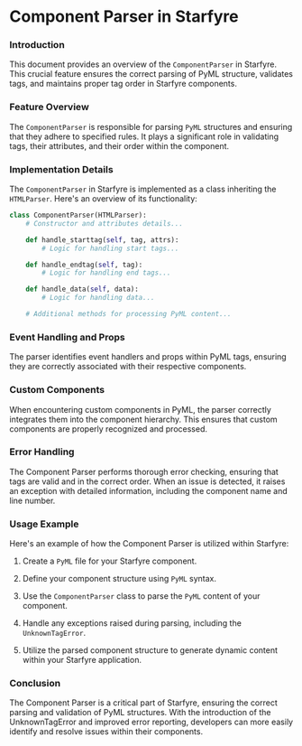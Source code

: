 # Component Parser in Starfyre

### Introduction
This document provides an overview of the `ComponentParser` in Starfyre. This crucial feature ensures the correct parsing of PyML structure, validates tags, and maintains proper tag order in Starfyre components.

### Feature Overview
The `ComponentParser` is responsible for parsing `PyML` structures and ensuring that they adhere to specified rules. It plays a significant role in validating tags, their attributes, and their order within the component.

### Implementation Details
The `ComponentParser` in Starfyre is implemented as a class inheriting the `HTMLParser`. Here's an overview of its functionality:
```python
class ComponentParser(HTMLParser):
    # Constructor and attributes details...

    def handle_starttag(self, tag, attrs):
        # Logic for handling start tags...

    def handle_endtag(self, tag):
        # Logic for handling end tags...

    def handle_data(self, data):
        # Logic for handling data...

    # Additional methods for processing PyML content...

```
### Event Handling and Props
The parser identifies event handlers and props within PyML tags, ensuring they are correctly associated with their respective components.

### Custom Components
When encountering custom components in PyML, the parser correctly integrates them into the component hierarchy. This ensures that custom components are properly recognized and processed.

### Error Handling
The Component Parser performs thorough error checking, ensuring that tags are valid and in the correct order. When an issue is detected, it raises an exception with detailed information, including the component name and line number.

### Usage Example
Here's an example of how the Component Parser is utilized within Starfyre:

1) Create a `PyML` file for your Starfyre component.

2) Define your component structure using `PyML` syntax.

3) Use the `ComponentParser` class to parse the `PyML` content of your component.

4) Handle any exceptions raised during parsing, including the `UnknownTagError`.

5) Utilize the parsed component structure to generate dynamic content within your Starfyre application.

### Conclusion
The Component Parser is a critical part of Starfyre, ensuring the correct parsing and validation of PyML structures. With the introduction of the UnknownTagError and improved error reporting, developers can more easily identify and resolve issues within their components.